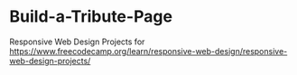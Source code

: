 # Build-a-Tribute-Page
Responsive Web Design Projects for https://www.freecodecamp.org/learn/responsive-web-design/responsive-web-design-projects/

